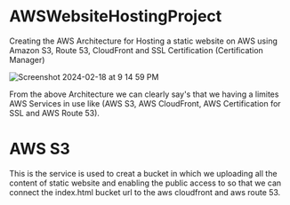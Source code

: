 # AWSWebsiteHostingProject
Creating the AWS Architecture for Hosting a static website on AWS using Amazon S3, Route 53,  CloudFront and SSL Certification (Certification Manager)

![Screenshot 2024-02-18 at 9 14 59 PM](https://github.com/keys7/AWSWebsiteHostingProject/assets/101874897/867ca192-768b-4b2d-9762-58a6fac60d84)


From the above Architecture we can clearly say's that we having a limites AWS Services in use like (AWS S3, AWS CloudFront, AWS Certification for SSL and AWS Route 53).

# AWS S3
This is the service is used to creat a bucket in which we uploading all the content of static website and enabling the public access to so that we can connect the index.html bucket url to the aws cloudfront and aws route 53. 


